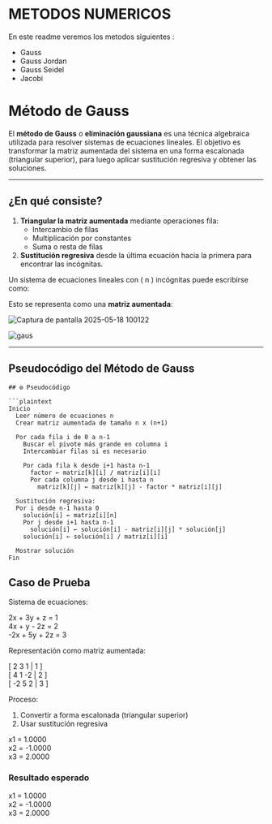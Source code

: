 # METODOS NUMERICOS

En este readme veremos los metodos siguientes : 
- Gauss
- Gauss Jordan 
- Gauss Seidel 
- Jacobi 

# Método de Gauss

El **método de Gauss** o **eliminación gaussiana** es una técnica algebraica utilizada para resolver sistemas de ecuaciones lineales. El objetivo es transformar la matriz aumentada del sistema en una forma escalonada (triangular superior), para luego aplicar sustitución regresiva y obtener las soluciones.

---

##  ¿En qué consiste?

1. **Triangular la matriz aumentada** mediante operaciones fila:
   - Intercambio de filas
   - Multiplicación por constantes
   - Suma o resta de filas
2. **Sustitución regresiva** desde la última ecuación hacia la primera para encontrar las incógnitas.

Un sistema de ecuaciones lineales con \( n \) incógnitas puede escribirse como:




Esto se representa como una **matriz aumentada**:

![Captura de pantalla 2025-05-18 100122](https://github.com/user-attachments/assets/f9d66cff-a4dc-48a4-be91-c4a805ec8f9c)


![gaus](https://github.com/user-attachments/assets/7133d94f-3739-4f5d-b835-b47dc48e64f4)




---


## Pseudocódigo del Método de Gauss

```plaintext
## ⚙️ Pseudocódigo

```plaintext
Inicio
  Leer número de ecuaciones n
  Crear matriz aumentada de tamaño n x (n+1)

  Por cada fila i de 0 a n-1
    Buscar el pivote más grande en columna i
    Intercambiar filas si es necesario

    Por cada fila k desde i+1 hasta n-1
      factor ← matriz[k][i] / matriz[i][i]
      Por cada columna j desde i hasta n
        matriz[k][j] ← matriz[k][j] - factor * matriz[i][j]

  Sustitución regresiva:
  Por i desde n-1 hasta 0
    solución[i] ← matriz[i][n]
    Por j desde i+1 hasta n-1
      solución[i] ← solución[i] - matriz[i][j] * solución[j]
    solución[i] ← solución[i] / matriz[i][i]

  Mostrar solución
Fin
```

## Caso de Prueba

Sistema de ecuaciones:

2x + 3y + z = 1  
4x + y - 2z = 2  
-2x + 5y + 2z = 3

Representación como matriz aumentada:

[  2   3   1  |  1 ]  
[  4   1  -2  |  2 ]  
[ -2   5   2  |  3 ]

Proceso:

1. Convertir a forma escalonada (triangular superior)
2. Usar sustitución regresiva



x1 = 1.0000  
x2 = -1.0000  
x3 = 2.0000

### Resultado esperado
x1 = 1.0000  
x2 = -1.0000  
x3 = 2.0000


